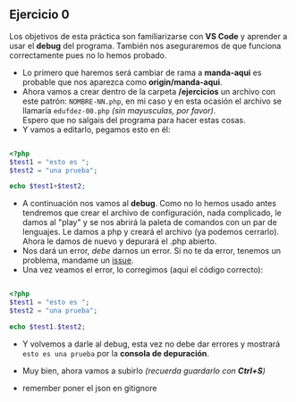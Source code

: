 ## Ejercicio 0
Los objetivos de esta práctica son familiarizarse con **VS Code** y aprender a usar el **debug** del programa. También nos aseguraremos de que funciona correctamente pues no lo hemos probado.  

* Lo primero que haremos será cambiar de rama a **manda-aqui** es probable que nos aparezca como **origin/manda-aqui**.  
* Ahora vamos a crear dentro de la carpeta **/ejercicios** un archivo con este patrón: `NOMBRE-NN.php`, en mi caso y en esta ocasión el archivo se llamaría `edufdez-00.php` *(sin mayusculas, por favor)*.  
Espero que no salgais del programa para hacer estas cosas.
* Y vamos a editarlo, pegamos esto en él:

```php

<?php
$test1 = "esto es ";
$test2 = "una prueba";

echo $test1+$test2;

```

* A continuación nos vamos al **debug**. Como no lo hemos usado antes tendremos que crear el archivo de configuración, nada complicado, le damos al "play" y se nos abrirá la paleta de comandos con un par de lenguajes. Le damos a php y creará el archivo (ya podemos cerrarlo). Ahora le damos de nuevo y depurará el .php abierto.  
* Nos dará un error, *debe* darnos un error. Si no te da error, tenemos un problema, mandame un [issue](https://github.com/EduFdezSoy/curso-php/issues).
* Una vez veamos el error, lo corregimos (aquí el código correcto):

```php

<?php
$test1 = "esto es ";
$test2 = "una prueba";

echo $test1.$test2;

```

* Y volvemos a darle al debug, esta vez no debe dar errores y mostrará `esto es una prueba` por la **consola de depuración**.  
* Muy bien, ahora vamos a subirlo *(recuerda guardarlo con **Ctrl+S**)*

* remember poner el json en gitignore